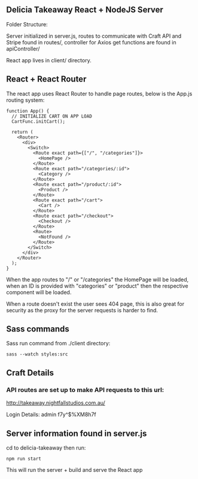 ## Delicia Takeaway React + NodeJS Server

Folder Structure:

Server initialized in server.js, routes to communicate with Craft API and Stripe found in routes/, controller for Axios get functions are found in apiController/

React app lives in client/ directory.


## React + React Router

The react app uses React Router to handle page routes, below is the App.js routing system:

```
function App() {
  // INITIALIZE CART ON APP LOAD
  CartFunc.initCart();

  return (
    <Router>
      <div>
        <Switch>
          <Route exact path={["/", "/categories"]}>
            <HomePage />
          </Route>
          <Route exact path="/categories/:id">
            <Category />
          </Route>
          <Route exact path="/product/:id">
            <Product />
          </Route>
          <Route exact path="/cart">
            <Cart />
          </Route>
          <Route exact path="/checkout">
            <Checkout />
          </Route>
          <Route>
            <NotFound />
          </Route>
        </Switch>
      </div>
    </Router>
  );
}
```

When the app routes to "/" or "/categories" the HomePage will be loaded, when an ID is provided with "categories" or "product" then the respective component will be loaded. 

When a route doesn't exist the user sees 404 page, this is also great for security as the proxy for the server requests is harder to find. 



## Sass commands

Sass run command from ./client directory:

```sass --watch styles:src```


## Craft Details

### API routes are set up to make API requests to this url:
http://takeaway.nightfallstudios.com.au/

Login Details: 
admin
f7y^$%XM8h7f


## Server information found in server.js

cd to delicia-takeaway then run:

``` npm run start ```

This will run the server + build and serve the React app
